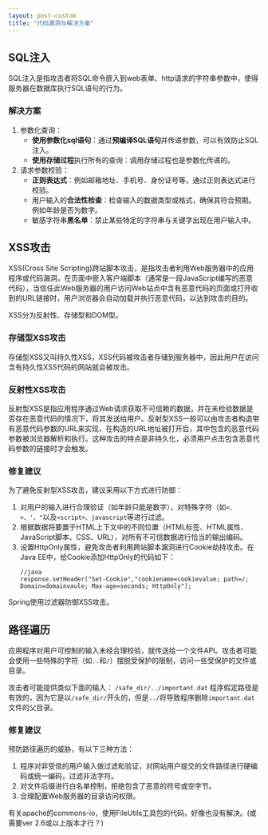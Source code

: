 ```yaml
---
layout: post-custom
title: "代码漏洞与解决方案"
---
```


## SQL注入

SQL注入是指攻击者将SQL命令嵌入到web表单、http请求的字符串参数中，使得服务器在数据库执行SQL语句的行为。

### 解决方案
1. 参数化查询：
   - **使用参数化sql语句**：通过**预编译SQL语句**并传递参数，可以有效防止SQL注入。
   - **使用存储过程**执行所有的查询：调用存储过程也是参数化传递的。
2. 请求参数校验：
   - **正则表达式**：例如邮箱地址、手机号、身份证号等，通过正则表达式进行校验。
   - 用户输入的**合法性检查**：检查输入的数据类型或格式，确保其符合预期。例如年龄是否为数字。
   - 敏感字符串**黑名单**：禁止某些特定的字符串与关键字出现在用户输入中。


## XSS攻击

XSS(Cross Site Scripting)跨站脚本攻击，是指攻击者利用Web服务器中的应用程序或代码漏洞，在页面中嵌入客户端脚本（通常是一段JavaScript编写的恶意代码），当信任此Web服务器的用户访问Web站点中含有恶意代码的页面或打开收到的URL链接时，用户浏览器会自动加载并执行恶意代码，以达到攻击的目的。

XSS分为反射性、存储型和DOM型。

### 存储型XSS攻击

存储型XSS又叫持久性XSS，XSS代码被攻击者存储到服务器中，因此用户在访问含有持久性XSS代码的网站就会被攻击。

### 反射性XSS攻击

反射型XSS是指应用程序通过Web请求获取不可信赖的数据，并在未检验数据是否存在恶意代码的情况下，将其发送给用户。反射型XSS一般可以由攻击者构造带有恶意代码参数的URL来实现，在构造的URL地址被打开后，其中包含的恶意代码参数被浏览器解析和执行。这种攻击的特点是非持久化，必须用户点击包含恶意代码参数的链接时才会触发。

### 修复建议

为了避免反射型XSS攻击，建议采用以下方式进行防御：
1. 对用户的输入进行合理验证（如年龄只能是数字），对特殊字符（如`<、>、'、"`以及`<script>、javascript`等进行过滤。
2. 根据数据将要置于HTML上下文中的不同位置（HTML标签、HTML属性、JavaScript脚本、CSS、URL），对所有不可信数据进行恰当的输出编码。
3. 设置HttpOnly属性，避免攻击者利用跨站脚本漏洞进行Cookie劫持攻击。在Java EE中，给Cookie添加HttpOnly的代码如下：
    ```
    //java
    response.setHeader("Set-Cookie","cookiename=cookievalue; path=/; Domain=domainvaule; Max-age=seconds; HttpOnly");
    ```
        
Spring使用过滤器防御XSS攻击。

## 路径遍历

应用程序对用户可控制的输入未经合理校验，就传送给一个文件API。攻击者可能会使用一些特殊的字符（如`..`和`/`）摆脱受保护的限制，访问一些受保护的文件或目录。

攻击者可能提供类似下面的输入：
`/safe_dir/../important.dat`
程序假定路径是有效的，因为它是以`/safe_dir/`开头的，但是`../`将导致程序删除`important.dat`文件的父目录。

### 修复建议

预防路径遍历的威胁，有以下三种方法：
  1. 程序对非受信的用户输入做过滤和验证，对网站用户提交的文件路径进行硬编码或统一编码，过滤非法字符。
  2. 对文件后缀进行白名单控制，拒绝包含了恶意的符号或空字节。
  3. 合理配置Web服务器的目录访问权限。

有关apache的commons-io，使用FileUtils工具包的代码，好像也没有解决。(或需要ver 2.6或以上版本才行？)

